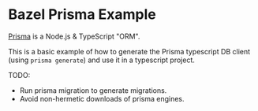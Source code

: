# Bazel Prisma Example

[Prisma](https://www.prisma.io/) is a Node.js & TypeScript "ORM".

This is a basic example of how to generate the Prisma typescript DB client
(using `prisma generate`) and use it in a typescript project.

TODO:
- Run prisma migration to generate migrations.
- Avoid non-hermetic downloads of prisma engines.

